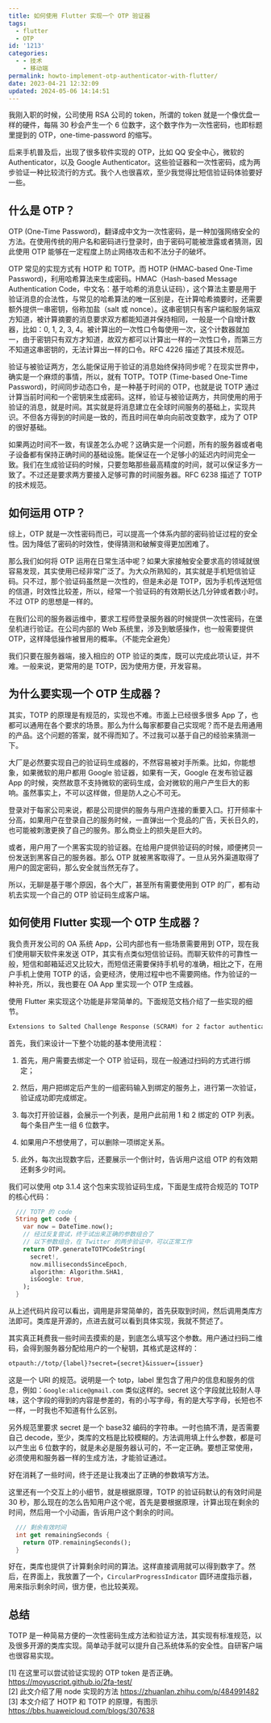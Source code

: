 ```yaml
---
title: 如何使用 Flutter 实现一个 OTP 验证器
tags:
  - flutter
  - OTP
id: '1213'
categories:
  - - 技术
    - 移动端
permalink: howto-implement-otp-authenticator-with-flutter/
date: 2023-04-21 12:32:09
updated: 2024-05-06 14:14:51
---
```

我刚入职的时候，公司使用 RSA 公司的 token，所谓的 token 就是一个像优盘一样的硬件，每隔 30 秒会产生一个 6 位数字，这个数字作为一次性密码，也即标题里提到的 OTP，one-time-password 的缩写。

后来手机普及后，出现了很多软件实现的 OTP，比如 QQ 安全中心，微软的 Authenticator，以及 Google Authenticator。这些验证器和一次性密码，成为两步验证一种比较流行的方式。我个人也很喜欢，至少我觉得比短信验证码体验要好一些。

<!--more-->

## 什么是 OTP？

OTP (One-Time Password)，翻译成中文为一次性密码，是一种加强网络安全的方法。在使用传统的用户名和密码进行登录时，由于密码可能被泄露或者猜测，因此使用 OTP 能够在一定程度上防止网络攻击和不法分子的破坏。

OTP 常见的实现方式有 HOTP 和 TOTP。而 HOTP (HMAC-based One-Time Password)，利用哈希算法来生成密码。HMAC（Hash-based Message Authentication Code，中文名：基于哈希的消息认证码），这个算法主要是用于验证消息的合法性，与常见的哈希算法的唯一区别是，在计算哈希摘要时，还需要额外提供一串密钥，俗称加盐（salt 或 nonce）。这串密钥只有客户端和服务端双方知道，被计算摘要的消息要求双方都能知道并保持相同，一般是一个自增计数器，比如：0, 1, 2, 3, 4。被计算出的一次性口令每使用一次，这个计数器就加一，由于密钥只有双方才知道，故双方都可以计算出一样的一次性口令，而第三方不知道这串密钥的，无法计算出一样的口令。RFC 4226 描述了其技术规范。

验证与被验证两方，怎么能保证用于验证的消息始终保持同步呢？在现实世界中，确实是一个麻烦的事情，所以，就有 TOTP。TOTP (Time-based One-Time Password)，时间同步动态口令，是一种基于时间的 OTP，也就是说 TOTP 通过计算当前时间和一个密钥来生成密码。这样，验证与被验证两方，共同使用的用于验证的消息，就是时间。其实就是将消息建立在全球时间服务的基础上，实现共识。不但各方得到的时间是一致的，而且时间在单向向前改变数字，成为了 OTP 的很好基础。

如果两边时间不一致，有误差怎么办呢？这确实是一个问题，所有的服务器或者电子设备都有保持正确时间的基础设施。能保证在一个足够小的延迟内时间完全一致。我们在生成验证码的时候，只要忽略那些最高精度的时间，就可以保证多方一致了。不过还是要求两方要接入足够可靠的时间服务器。RFC 6238 描述了 TOTP 的技术规范。

## 如何运用 OTP？

综上，OTP 就是一次性密码而已，可以提高一个体系内部的密码验证过程的安全性。因为降低了密码的时效性，使得猜测和破解变得更加困难了。

那么我们如何将 OTP 运用在日常生活中呢？如果大家接触安全要求高的领域就很容易发现，其实使用已经非常广泛了。为大众所熟知的，其实就是手机短信验证码。只不过，那个验证码虽然是一次性的，但是未必是 TOTP，因为手机传送短信的信道，时效性比较差，所以，经常一个验证码的有效期长达几分钟或者数小时。不过 OTP 的思想是一样的。

在我们公司的服务器运维中，要求工程师登录服务器的时候提供一次性密码，在堡垒机进行验证。在公司内部的 Web 系统里，涉及到敏感操作，也一般需要提供 OTP，这样降低操作被冒用的概率。（不能完全避免）

我们只要在服务器端，接入相应的 OTP 验证的类库，既可以完成此项认证，并不难。一般来说，更常用的是 TOTP，因为使用方便，开发容易。

## 为什么要实现一个 OTP 生成器？

其实，TOTP 的原理是有规范的，实现也不难。市面上已经很多很多 App 了，也都可以通用在各个要求的场景。那么为什么每家都要自己实现呢？而不是去用通用的产品。这个问题的答案，就不得而知了。不过我可以基于自己的经验来猜测一下。

大厂是必然要实现自己的验证码生成器的，不然容易被对手所乘。比如，你能想象，如果微软的用户都用 Google 验证器，如果有一天，Google 在发布验证器 App 的时候，突然故意不支持微软的密码生成，会对微软的用户产生巨大的影响。虽然事实上，不可以这样做，但是防人之心不可无。

登录对于每家公司来说，都是公司提供的服务与用户连接的重要入口。打开频率十分高，如果用户在登录自己的服务时候，一直弹出一个竞品的广告，天长日久的，也可能被刺激更换了自己的服务。那么商业上的损失是巨大的。

或者，用户用了一个黑客实现的验证器。在给用户提供验证码的时候，顺便拷贝一份发送到黑客自己的服务器。那么 OTP 就被黑客取得了。一旦从另外渠道取得了用户的固定密码，那么安全就当然无存了。

所以，无聊是基于哪个原因，各个大厂，甚至所有需要使用到 OTP 的厂，都有动机去实现一个自己的 OTP 验证码生成客户端。

## 如何使用 Flutter 实现一个 OTP 生成器？

我负责开发公司的 OA 系统 App，公司内部也有一些场景需要用到 OTP，现在我们使用聊天软件来发送 OTP，其实有点类似短信验证码。而聊天软件的可靠性一般，短信和邮箱延迟又比较大，而短信还需要保持手机号的准确，相比之下，在用户手机上使用 TOTP 的话，会更经济，使用过程中也不需要网络。作为验证的一种补充，所以，我也要在 OA App 里实现一个 OTP 生成器。

使用 Flutter 来实现这个功能是非常简单的。下面规范文档介绍了一些实现的细节。

```txt
Extensions to Salted Challenge Response (SCRAM) for 2 factor authentication
```

首先，我们来设计一下整个功能的基本使用流程：

1.  首先，用户需要去绑定一个 OTP 验证码，现在一般通过扫码的方式进行绑定；

2.  然后，用户把绑定后产生的一组密码输入到绑定的服务上，进行第一次验证，验证成功即完成绑定。

3.  每次打开验证器，会展示一个列表，是用户此前用 1 和 2 绑定的 OTP 列表。每个条目产生一组 6 位数字。

4.  如果用户不想使用了，可以删除一项绑定关系。

5.  此外，每次出现数字后，还要展示一个倒计时，告诉用户这组 OTP 的有效期还剩多少时间。

我们可以使用 otp 3.1.4 这个包来实现验证码生成，下面是生成符合规范的 TOTP 的核心代码：

```dart
  /// TOTP 的 code
  String get code {
    var now = DateTime.now();
    // 经过反复尝试，终于试出来正确的参数组合了
    // 以下参数组合，在 Twitter 的两步验证中，可以正常工作
    return OTP.generateTOTPCodeString(
      secret!,
      now.millisecondsSinceEpoch,
      algorithm: Algorithm.SHA1,
      isGoogle: true,
    );
  }
```

从上述代码片段可以看出，调用是非常简单的，首先获取到时间，然后调用类库方法即可。类库是开源的，点进去就可以看到具体实现，我就不赘述了。

其实真正耗费我一些时间去摸索的是，到底怎么填写这个参数。用户通过扫码二维码，会得到服务器分配给用户的一个秘钥，其格式是这样的：

```txt
otpauth://totp/{label}?secret={secret}&issuer={issuer}
```

这是一个 URI 的规范。说明是一个 totp，label 里包含了用户的信息和服务的信息，例如：`Google:alice@gmail.com` 类似这样的。secret 这个字段就比较耐人寻味，这个字段的得到的内容是参差的，有的小写字母，有的是大写字母，长短也不一样，一时我也不知道有什么区别。

另外规范里要求 secret 是一个 base32 编码的字符串。一时也搞不清，是否需要自己 decode，至少，类库的文档是比较模糊的。方法调用填上什么参数，都是可以产生出 6 位数字的，就是未必是服务器认可的，不一定正确。要想正常使用，必须使用和服务器一样的生成方法，才能验证通过。

好在消耗了一些时间，终于还是让我凑出了正确的参数填写方法。

这里还有一个交互上的小细节，就是根据原理，TOTP 的验证码默认的有效时间是 30 秒，那么现在的怎么告知用户这个呢，首先是要根据原理，计算出现在剩余的时间，然后用一个小动画，告诉用户这个剩余的时间。

```dart
  /// 剩余有效时间
  int get remainingSeconds {
    return OTP.remainingSeconds();
  }
```

好在，类库也提供了计算剩余时间的算法。这样直接调用就可以得到数字了。然后，在界面上，我放置了一个，`CircularProgressIndicator` 圆环进度指示器，用来指示剩余时间，很方便，也比较美观。

## 总结

TOTP 是一种简易方便的一次性密码生成方法和验证方法，其实现有标准规范，以及很多开源的类库实现。简单动手就可以提升自己系统体系的安全性。自研客户端也很容易实现。

[1] 在这里可以尝试验证实现的 OTP token 是否正确。https://moyuscript.github.io/2fa-test/  
[2] 此文介绍了用 node 实现的方法 https://zhuanlan.zhihu.com/p/484991482  
[3] 本文介绍了 HOTP 和 TOTP 的原理，有图示 https://bbs.huaweicloud.com/blogs/307638
